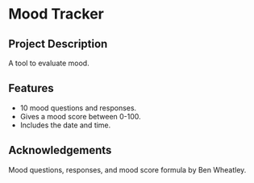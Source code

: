 # Mood Tracker

## Project Description

A tool to evaluate mood.

## Features

- 10 mood questions and responses.
- Gives a mood score between 0-100.
- Includes the date and time.

## Acknowledgements

Mood questions, responses, and mood score formula by Ben Wheatley.
